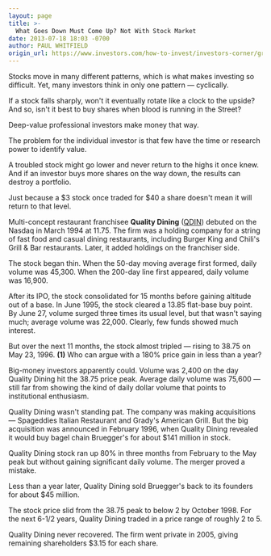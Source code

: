 ```yaml
---
layout: page
title: >-
  What Goes Down Must Come Up? Not With Stock Market
date: 2013-07-18 18:03 -0700
author: PAUL WHITFIELD
origin_url: https://www.investors.com/how-to-invest/investors-corner/growth-stocks-that-peak-almost-never-recover
---
```





Stocks move in many different patterns, which is what makes investing so difficult. Yet, many investors think in only one pattern — cyclically.


If a stock falls sharply, won't it eventually rotate like a clock to the upside? And so, isn't it best to buy shares when blood is running in the Street?


Deep-value professional investors make money that way.


The problem for the individual investor is that few have the time or research power to identify value.


A troubled stock might go lower and never return to the highs it once knew. And if an investor buys more shares on the way down, the results can destroy a portfolio.


Just because a \$3 stock once traded for \$40 a share doesn't mean it will return to that level.


Multi-concept restaurant franchisee **Quality Dining** ([QDIN](https://research.investors.com/quote.aspx?symbol=QDIN)) debuted on the Nasdaq in March 1994 at 11.75. The firm was a holding company for a string of fast food and casual dining restaurants, including Burger King and Chili's Grill & Bar restaurants. Later, it added holdings on the franchiser side.


The stock began thin. When the 50-day moving average first formed, daily volume was 45,300. When the 200-day line first appeared, daily volume was 16,900.


After its IPO, the stock consolidated for 15 months before gaining altitude out of a base. In June 1995, the stock cleared a 13.85 flat-base buy point. By June 27, volume surged three times its usual level, but that wasn't saying much; average volume was 22,000. Clearly, few funds showed much interest.


But over the next 11 months, the stock almost tripled — rising to 38.75 on May 23, 1996. **(1)** Who can argue with a 180% price gain in less than a year?


Big-money investors apparently could. Volume was 2,400 on the day Quality Dining hit the 38.75 price peak. Average daily volume was 75,600 — still far from showing the kind of daily dollar volume that points to institutional enthusiasm.


Quality Dining wasn't standing pat. The company was making acquisitions — Spageddies Italian Restaurant and Grady's American Grill. But the big acquisition was announced in February 1996, when Quality Dining revealed it would buy bagel chain Bruegger's for about \$141 million in stock.


Quality Dining stock ran up 80% in three months from February to the May peak but without gaining significant daily volume. The merger proved a mistake.


Less than a year later, Quality Dining sold Bruegger's back to its founders for about \$45 million.


The stock price slid from the 38.75 peak to below 2 by October 1998. For the next 6-1/2 years, Quality Dining traded in a price range of roughly 2 to 5.


Quality Dining never recovered. The firm went private in 2005, giving remaining shareholders \$3.15 for each share.




